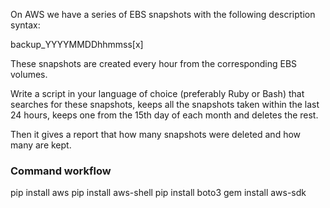 On AWS we have a series of EBS snapshots with the following description syntax:

backup_YYYYMMDDhhmmss[x]

These snapshots are created every hour from the corresponding EBS volumes. 

Write a script in your language of choice (preferably Ruby or Bash) that searches for these snapshots, keeps all the snapshots taken within the last 24 hours, keeps one from the 15th day of each month and deletes the rest. 

Then it gives a report that how many snapshots were deleted and how many are kept.


### Command workflow
pip install aws 
pip install aws-shell
pip install boto3
gem install aws-sdk

